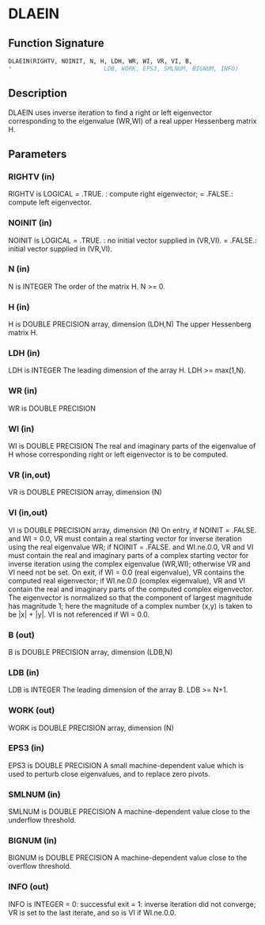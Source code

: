 # DLAEIN

## Function Signature

```fortran
DLAEIN(RIGHTV, NOINIT, N, H, LDH, WR, WI, VR, VI, B,
*                          LDB, WORK, EPS3, SMLNUM, BIGNUM, INFO)
```

## Description


 DLAEIN uses inverse iteration to find a right or left eigenvector
 corresponding to the eigenvalue (WR,WI) of a real upper Hessenberg
 matrix H.

## Parameters

### RIGHTV (in)

RIGHTV is LOGICAL = .TRUE. : compute right eigenvector; = .FALSE.: compute left eigenvector.

### NOINIT (in)

NOINIT is LOGICAL = .TRUE. : no initial vector supplied in (VR,VI). = .FALSE.: initial vector supplied in (VR,VI).

### N (in)

N is INTEGER The order of the matrix H. N >= 0.

### H (in)

H is DOUBLE PRECISION array, dimension (LDH,N) The upper Hessenberg matrix H.

### LDH (in)

LDH is INTEGER The leading dimension of the array H. LDH >= max(1,N).

### WR (in)

WR is DOUBLE PRECISION

### WI (in)

WI is DOUBLE PRECISION The real and imaginary parts of the eigenvalue of H whose corresponding right or left eigenvector is to be computed.

### VR (in,out)

VR is DOUBLE PRECISION array, dimension (N)

### VI (in,out)

VI is DOUBLE PRECISION array, dimension (N) On entry, if NOINIT = .FALSE. and WI = 0.0, VR must contain a real starting vector for inverse iteration using the real eigenvalue WR; if NOINIT = .FALSE. and WI.ne.0.0, VR and VI must contain the real and imaginary parts of a complex starting vector for inverse iteration using the complex eigenvalue (WR,WI); otherwise VR and VI need not be set. On exit, if WI = 0.0 (real eigenvalue), VR contains the computed real eigenvector; if WI.ne.0.0 (complex eigenvalue), VR and VI contain the real and imaginary parts of the computed complex eigenvector. The eigenvector is normalized so that the component of largest magnitude has magnitude 1; here the magnitude of a complex number (x,y) is taken to be |x| + |y|. VI is not referenced if WI = 0.0.

### B (out)

B is DOUBLE PRECISION array, dimension (LDB,N)

### LDB (in)

LDB is INTEGER The leading dimension of the array B. LDB >= N+1.

### WORK (out)

WORK is DOUBLE PRECISION array, dimension (N)

### EPS3 (in)

EPS3 is DOUBLE PRECISION A small machine-dependent value which is used to perturb close eigenvalues, and to replace zero pivots.

### SMLNUM (in)

SMLNUM is DOUBLE PRECISION A machine-dependent value close to the underflow threshold.

### BIGNUM (in)

BIGNUM is DOUBLE PRECISION A machine-dependent value close to the overflow threshold.

### INFO (out)

INFO is INTEGER = 0: successful exit = 1: inverse iteration did not converge; VR is set to the last iterate, and so is VI if WI.ne.0.0.

